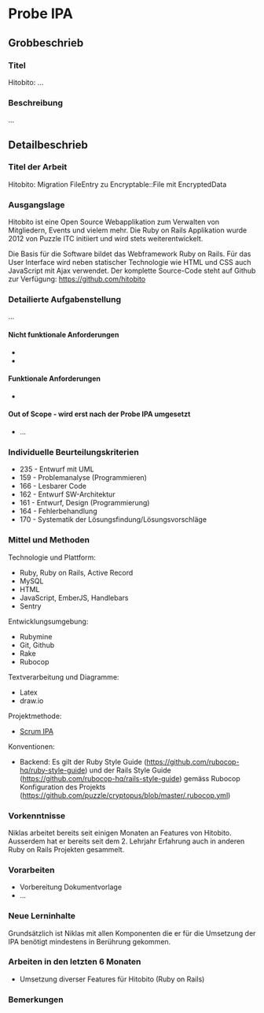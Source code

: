 # Probe IPA

## Grobbeschrieb

### Titel

Hitobito: ...

### Beschreibung

...

## Detailbeschrieb

### Titel der Arbeit

Hitobito: Migration FileEntry zu Encryptable::File mit EncryptedData

### Ausgangslage

Hitobito ist eine Open Source Webapplikation zum Verwalten von Mitgliedern, Events und vielem mehr. Die Ruby on Rails Applikation wurde 2012 von Puzzle ITC initiiert und wird stets weiterentwickelt. 

Die Basis für die Software bildet das Webframework Ruby on Rails. Für das User Interface wird neben statischer Technologie wie HTML und CSS auch JavaScript mit Ajax verwendet. Der komplette Source-Code steht auf Github zur Verfügung: https://github.com/hitobito

### Detailierte Aufgabenstellung

...

#### Nicht funktionale Anforderungen

* 
* 

#### Funktionale Anforderungen

* 

#### Out of Scope - wird erst nach der Probe IPA umgesetzt

* ...

### Individuelle Beurteilungskriterien

* 235 - Entwurf mit UML
* 159 - Problemanalyse (Programmieren)
* 166 - Lesbarer Code
* 162 - Entwurf SW-Architektur
* 161 - Entwurf, Design (Programmierung)
* 164 - Fehlerbehandlung
* 170 - Systematik der Lösungsfindung/Lösungsvorschläge

### Mittel und Methoden

Technologie und Plattform:

* Ruby, Ruby on Rails, Active Record
* MySQL
* HTML
* JavaScript, EmberJS, Handlebars
* Sentry

Entwicklungsumgebung:

* Rubymine
* Git, Github
* Rake
* Rubocop

Textverarbeitung und Diagramme:

* Latex
* draw.io

Projektmethode:

* [Scrum IPA](https://github.com/puzzle-bbt/docs/blob/master/ipa/scrum-ipa.md)

Konventionen:

* Backend: Es gilt der Ruby Style Guide (https://github.com/rubocop-hq/ruby-style-guide) und der Rails Style Guide (https://github.com/rubocop-hq/rails-style-guide) gemäss Rubocop Konfiguration des Projekts (https://github.com/puzzle/cryptopus/blob/master/.rubocop.yml)

### Vorkenntnisse

Niklas arbeitet bereits seit einigen Monaten an Features von Hitobito. Ausserdem hat er bereits seit dem 2. Lehrjahr Erfahrung auch in anderen Ruby on Rails Projekten gesammelt. 

### Vorarbeiten

* Vorbereitung Dokumentvorlage
* ...

### Neue Lerninhalte

Grundsätzlich ist Niklas mit allen Komponenten die er für die Umsetzung der IPA benötigt mindestens in Berührung gekommen.

### Arbeiten in den letzten 6 Monaten

* Umsetzung diverser Features für Hitobito (Ruby on Rails)

### Bemerkungen
